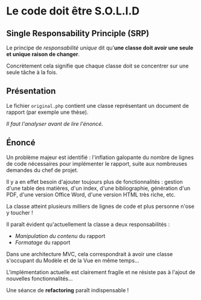 # Le code doit être S.O.L.I.D

## Single Responsability Principle (SRP)

Le principe de _responsabilité unique_ dit qu'**une classe doit avoir une seule et unique raison de changer**.

Concrètement cela signifie que chaque classe doit se concentrer sur une seule tâche à la fois.

## Présentation

Le fichier `original.php` contient une classe représentant un document de rapport (par exemple une thèse).

_Il faut l'analyser avant de lire l'énoncé._

## Énoncé

Un problème majeur est identifié : l'inflation galopante du nombre de lignes de code nécessaires pour implémenter le
rapport, suite aux nombreuses demandes du chef de projet.

Il y a en effet besoin d'ajouter toujours plus de fonctionnalités : gestion d'une table des matières, d'un index, 
d'une bibliographie, génération d'un PDF, d'une version Office Word, d'une version HTML très riche, etc.

La classe atteint plusieurs milliers de lignes de code et plus personne n'ose y toucher !

Il paraît évident qu'actuellement la classe a deux responsabilités : 
- _Manipulation du contenu_ du rapport
- _Formatage_ du rapport

Dans une architecture MVC, cela correspondrait à avoir une classe s'occupant du Modèle et de la Vue en même temps...

L'implémentation actuelle est clairement fragile et ne résiste pas à l'ajout de nouvelles fonctionnalités...

Une séance de **refactoring** paraît indispensable !